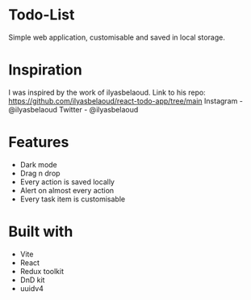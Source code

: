 # Todo-List
Simple web application, customisable and saved in local storage.
# Inspiration
I was inspired by the work of ilyasbelaoud.
Link to his repo: https://github.com/ilyasbelaoud/react-todo-app/tree/main
Instagram - @ilyasbelaoud
Twitter - @ilyasbelaoud
# Features
- Dark mode
- Drag n drop
- Every action is saved locally
- Alert on almost every action
- Every task item is customisable
# Built with
- Vite
- React
- Redux toolkit
- DnD kit
- uuidv4

